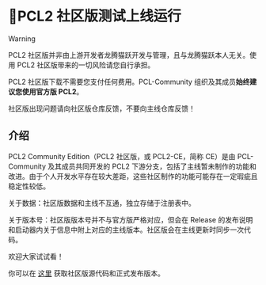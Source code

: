 # 📢PCL2 社区版测试上线运行 

> [!WARNING]  
> PCL2 社区版并非由上游开发者龙腾猫跃开发与管理，且与龙腾猫跃本人无关。使用 PCL2 社区版带来的一切风险请您自行承担。  
>  
> PCL2 社区版下载不需要您支付任何费用。PCL-Community 组织及其成员**始终建议您使用官方版 PCL2**。  
>  
> 社区版出现问题请向社区版仓库反馈，不要向主线仓库反馈！

## 介绍

PCL2 Community Edition（PCL2 社区版，或 PCL2-CE，简称 CE）是由 PCL-Community 及其成员共同开发的 PCL2 下游分支，包括了主线暂未制作的功能和改进。由于个人开发水平存在较大差距，这些社区制作的功能可能存在一定瑕疵且稳定性较低。

关于数据：社区版数据和主线不互通，独立存储于注册表中。

关于版本号：社区版版本号并不与官方版严格对应，但会在 Release 的发布说明和启动器内关于信息中附上对应的主线版本。社区版会在主线更新时同步一次代码。

欢迎大家试试看！

你可以在 [这里](https://github.com/PCL-Community/PCL2-CE) 获取社区版源代码和正式发布版本。
